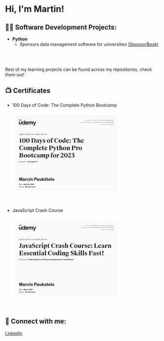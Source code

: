 <h1>Hi, I'm Martin!

 
<h2>👨‍💻 Software Development Projects:</h2>

- <b>Python</b>
  - Sponsors data management software for universities [(SponsorBook)](https://github.com/paukstelom/sponsorbook)
  
<br><br>  
 Rest of my learning projects can be found across my repositories, check them out!
<br>
<h2>📺 Certificates</h2>

- 100 Days of Code: The Complete Python Bootcamp
<br><br><img src='cert.jpg' width=350>
 
 <br>
 
 - JavaScript Crash Course
<br><br><img src='jscert.jpg' width=350>

<br>

<h2> 🤳 Connect with me:</h2>

<a href="https://www.linkedin.com/in/paukstelis/">LinkedIn</a>
